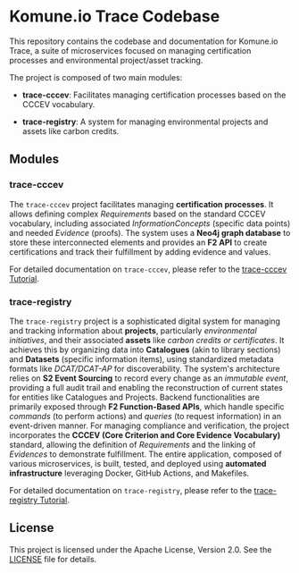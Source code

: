 # Komune.io Trace Codebase

This repository contains the codebase and documentation for Komune.io Trace, a suite of microservices focused on managing certification processes and environmental project/asset tracking.

The project is composed of two main modules:

* **trace-cccev**: Facilitates managing certification processes based on the CCCEV vocabulary.

* **trace-registry**: A system for managing environmental projects and assets like carbon credits.

## Modules

### trace-cccev

The `trace-cccev` project facilitates managing **certification processes**. It allows defining complex *Requirements* based on the standard CCCEV vocabulary, including associated *InformationConcepts* (specific data points) and needed *Evidence* (proofs). The system uses a **Neo4j graph database** to store these interconnected elements and provides an **F2 API** to create certifications and track their fulfillment by adding evidence and values.

For detailed documentation on `trace-cccev`, please refer to the [trace-cccev Tutorial](trace-cccev/index.md).

### trace-registry

The `trace-registry` project is a sophisticated digital system for managing and tracking information about **projects**, particularly *environmental initiatives*, and their associated **assets** like *carbon credits or certificates*. It achieves this by organizing data into **Catalogues** (akin to library sections) and **Datasets** (specific information items), using standardized metadata formats like *DCAT/DCAT-AP* for discoverability. The system's architecture relies on **S2 Event Sourcing** to record every change as an *immutable event*, providing a full audit trail and enabling the reconstruction of current states for entities like Catalogues and Projects. Backend functionalities are primarily exposed through **F2 Function-Based APIs**, which handle specific *commands* (to perform actions) and *queries* (to request information) in an event-driven manner. For managing compliance and verification, the project incorporates the **CCCEV (Core Criterion and Core Evidence Vocabulary)** standard, allowing the definition of *Requirements* and the linking of *Evidences* to demonstrate fulfillment. The entire application, composed of various microservices, is built, tested, and deployed using **automated infrastructure** leveraging Docker, GitHub Actions, and Makefiles.

For detailed documentation on `trace-registry`, please refer to the [trace-registry Tutorial](trace-registry/index.md).

## License

This project is licensed under the Apache License, Version 2.0. See the [LICENSE](LICENSE) file for details.
